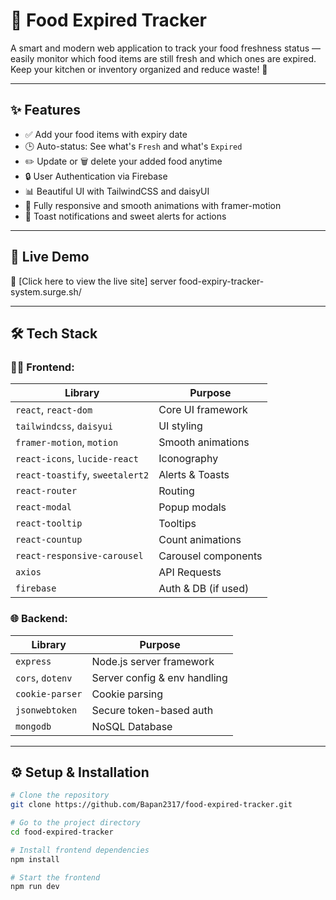 # 🥫 Food Expired Tracker

A smart and modern web application to track your food freshness status — easily monitor which food items are still fresh and which ones are expired. Keep your kitchen or inventory organized and reduce waste! 🌿

---

## ✨ Features

- ✅ Add your food items with expiry date
- 🕒 Auto-status: See what's `Fresh` and what's `Expired`
- ✏️ Update or 🗑️ delete your added food anytime
- 🔒 User Authentication via Firebase
- 📊 Beautiful UI with TailwindCSS and daisyUI
- 📱 Fully responsive and smooth animations with framer-motion
- 🔔 Toast notifications and sweet alerts for actions

---

## 🚀 Live Demo

🔗 [Click here to view the live site] server food-expiry-tracker-system.surge.sh/

---

## 🛠️ Tech Stack

### 🧑‍💻 Frontend:
| Library | Purpose |
|--------|---------|
| `react`, `react-dom` | Core UI framework |
| `tailwindcss`, `daisyui` | UI styling |
| `framer-motion`, `motion` | Smooth animations |
| `react-icons`, `lucide-react` | Iconography |
| `react-toastify`, `sweetalert2` | Alerts & Toasts |
| `react-router` | Routing |
| `react-modal` | Popup modals |
| `react-tooltip` | Tooltips |
| `react-countup` | Count animations |
| `react-responsive-carousel` | Carousel components |
| `axios` | API Requests |
| `firebase` | Auth & DB (if used) |

### 🌐 Backend:
| Library | Purpose |
|--------|---------|
| `express` | Node.js server framework |
| `cors`, `dotenv` | Server config & env handling |
| `cookie-parser` | Cookie parsing |
| `jsonwebtoken` | Secure token-based auth |
| `mongodb` | NoSQL Database |

---

## ⚙️ Setup & Installation

```bash
# Clone the repository
git clone https://github.com/Bapan2317/food-expired-tracker.git

# Go to the project directory
cd food-expired-tracker

# Install frontend dependencies
npm install

# Start the frontend
npm run dev
